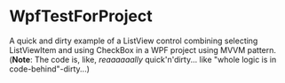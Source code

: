 # WpfTestForProject
A quick and dirty example of a ListView control combining selecting ListViewItem and using CheckBox in a WPF project using MVVM pattern. (**Note**: The code is, like, *reaaaaaally* quick'n'dirty... like "whole logic is in code-behind"-dirty...)
